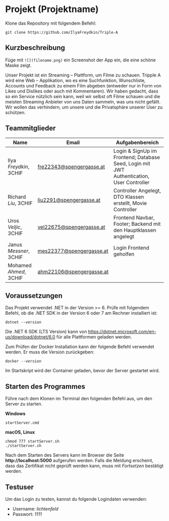 # Projekt (Projektname)

Klone das Repository mit folgendem Befehl:

```
git clone https://github.com/IlyaFreydkin/Triple-A
```

## Kurzbeschreibung

Füge mit `![](filename.png)` ein Screenshot der App ein, die eine schöne Maske zeigt.

Unser Projekt ist ein Streaming – Plattform, um Filme zu schauen. Tripple A wird eine 
Web – Applikation, wo es eine Suchfunktion, Wunschliste, Accounts und Feedback zu einem Film abgeben (entweder nur in Form von Likes und Dislikes oder auch mit Kommentaren). Wir haben gedacht, dass so ein Service nützlich sein kann, weil wir selbst oft Filme schauen und die meisten Streaming Anbieter von uns Daten sammeln, was uns nicht gefällt. Wir wollen das verhindern, um unsere und die Privatsphäre unserer User zu schützen.


## Teammitglieder

| Name                    | Email                  | Aufgabenbereich                         |
| ----------------------- | ---------------------- | --------------------------------------- |
| Ilya *Freydkin*, 3CHIF | fre22343@spengergasse.at |Login & SignUp im Frontend; Database Seed, Login mit JWT Authentication, User Controller |
| Richard *Liu*, 3CHIF | liu2291@spengergasse.at |  Controller Angelegt, DTO Klassen erstellt, Movie Controller |
| Uros *Veljic*, 3CHIF | vel22675@spengergasse.at | Frontend Navbar, Footer; Backend mit den Hauptklassen angelegt |
| Janus *Messner*, 3CHIF | mes22377@spengergasse.at | Login Frontend geholfen |
| Mohamed *Ahmed*, 3CHIF | ahm22106@spengergasse.at | |

## Voraussetzungen

Das Projekt verwendet .NET in der Version >= 6. Prüfe mit folgendem Befehl, ob die .NET SDK in der
Version 6 oder 7 am Rechner installiert ist:

```
dotnet --version
```

Die .NET 6 SDK (LTS Version) kann von https://dotnet.microsoft.com/en-us/download/dotnet/6.0 für alle
Plattformen geladen werden.

Zum Prüfen der Docker Installation kann der folgende Befehl verwendet werden. Er muss die Version
zurückgeben:

```
docker --version
```

Im Startskript wird der Container geladen, bevor der Server gestartet wird.

## Starten des Programmes

Führe nach dem Klonen im Terminal den folgenden Befehl aus, um den Server zu starten.

**Windows**

```
startServer.cmd
```

**macOS, Linux**

```
chmod 777 startServer.sh
./startServer.sh
```

Nach dem Starten des Servers kann im Browser die Seite **http://localhost:5000**
aufgerufen werden. Falls die Meldung erscheint, dass das Zertifikat nicht geprüft werden kann,
muss mit *Fortsetzen* bestätigt werden.

## Testuser

Um das Login zu testen, kannst du folgende Logindaten verwenden:
- Username: *lichtenfeld*
- Passwort: *1111*
